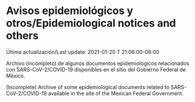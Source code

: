 # Avisos epidemiológicos y otros/Epidemiological notices and others

Última actualización/Last update: 2021-01-20 T 21:06:00-06:00

Archivo (incompleto) de algunos documentos epidemiológicos relacionados con SARS-CoV-2/COVID-19 disponibles en el sitio del Gobierno Federal de México.

(Incomplete) Archive of some epidemiological documents related to SARS-CoV-2/COVID-19 available in the site of the Mexican Federal Government.
